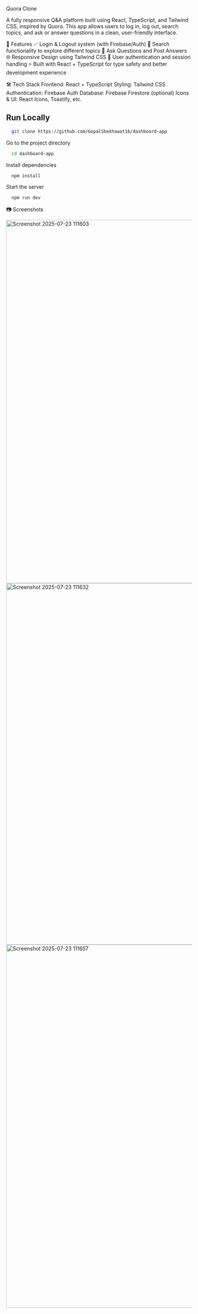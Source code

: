 Quora Clone

A fully responsive Q&A platform built using React, TypeScript, and Tailwind CSS, inspired by Quora. This app allows users to log in, log out, search topics, and ask or answer questions in a clean, user-friendly interface.

🚀 Features
✅ Login & Logout system (with Firebase/Auth)
🎯 Search functionality to explore different topics
💬 Ask Questions and Post Answers
🌐 Responsive Design using Tailwind CSS
🔐 User authentication and session handling
⚡ Built with React + TypeScript for type safety and better development experience


🛠️ Tech Stack
Frontend: React + TypeScript
Styling: Tailwind CSS
Authentication: Firebase Auth
Database: Firebase Firestore (optional)
Icons & UI: React Icons, Toastify, etc.

## Run Locally

```bash
  git clone https://github.com/GopalShekhawat16/dashboard-app
```

Go to the project directory

```bash
  cd dashboard-app
```

Install dependencies

```bash
  npm install
```

Start the server

```bash
  npm run dev
```

📷 Screenshots

<img width="1916" height="982" alt="Screenshot 2025-07-23 111603" src="https://github.com/user-attachments/assets/cf114ad8-0323-437e-8a9a-136c50edbe65" />
<img width="1667" height="977" alt="Screenshot 2025-07-23 111632" src="https://github.com/user-attachments/assets/2c1a040b-bed7-4d88-870f-9ca1f0799766" />
<img width="1303" height="982" alt="Screenshot 2025-07-23 111657" src="https://github.com/user-attachments/assets/78cccc91-c9d0-419b-8416-09a726cdc57f" />

